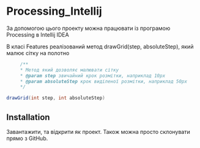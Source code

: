 # Processing_Intellij

За допомогою цього проекту можна працювати із програмою Processing в Intellij IDEA

В класі Features реалізований метод drawGrid(step, absoluteStep), який малює сітку на полотно
```java
     /**
     * Метод який дозволяє малювати сітку
     * @param step звичайний крок розмітки, наприклад 10px
     * @param absoluteStep крок виділеної розмітки, наприклад 50px
     */

drawGrid(int step, int absoluteStep)
```


## Installation

Завантажити, та відкрити як проект.
Також можна просто склонувати прямо з GitHub.
